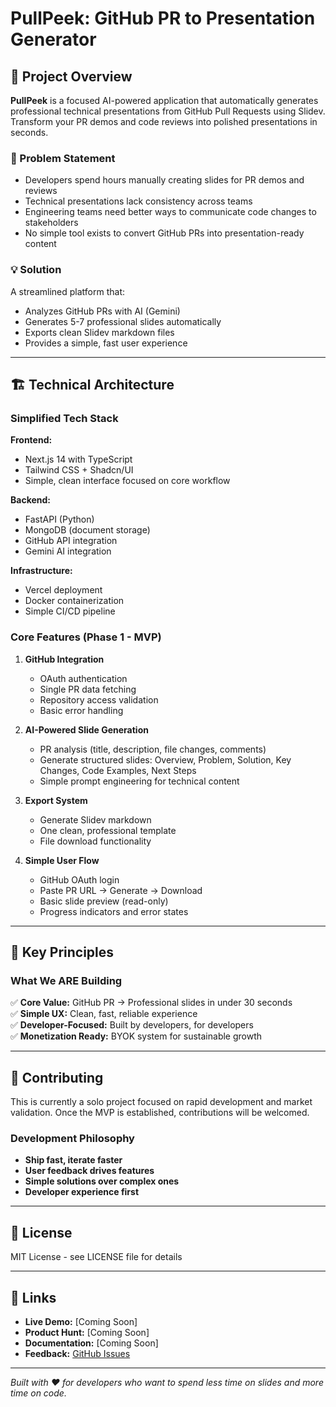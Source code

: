 # PullPeek: GitHub PR to Presentation Generator

## 🚀 Project Overview

**PullPeek** is a focused AI-powered application that automatically generates professional technical presentations from GitHub Pull Requests using Slidev. Transform your PR demos and code reviews into polished presentations in seconds.

### 🎯 Problem Statement

- Developers spend hours manually creating slides for PR demos and reviews
- Technical presentations lack consistency across teams
- Engineering teams need better ways to communicate code changes to stakeholders
- No simple tool exists to convert GitHub PRs into presentation-ready content

### 💡 Solution

A streamlined platform that:
- Analyzes GitHub PRs with AI (Gemini)
- Generates 5-7 professional slides automatically
- Exports clean Slidev markdown files
- Provides a simple, fast user experience

---

## 🏗️ Technical Architecture

### Simplified Tech Stack

**Frontend:**
- Next.js 14 with TypeScript
- Tailwind CSS + Shadcn/UI
- Simple, clean interface focused on core workflow

**Backend:**
- FastAPI (Python)
- MongoDB (document storage)
- GitHub API integration
- Gemini AI integration

**Infrastructure:**
- Vercel deployment
- Docker containerization
- Simple CI/CD pipeline

### Core Features (Phase 1 - MVP)

1. **GitHub Integration**
   - OAuth authentication
   - Single PR data fetching
   - Repository access validation
   - Basic error handling

2. **AI-Powered Slide Generation**
   - PR analysis (title, description, file changes, comments)
   - Generate structured slides: Overview, Problem, Solution, Key Changes, Code Examples, Next Steps
   - Simple prompt engineering for technical content

3. **Export System**
   - Generate Slidev markdown
   - One clean, professional template
   - File download functionality

4. **Simple User Flow**
   - GitHub OAuth login
   - Paste PR URL → Generate → Download
   - Basic slide preview (read-only)
   - Progress indicators and error states

---

## 🎯 Key Principles

### What We ARE Building
✅ **Core Value:** GitHub PR → Professional slides in under 30 seconds  
✅ **Simple UX:** Clean, fast, reliable experience  
✅ **Developer-Focused:** Built by developers, for developers  
✅ **Monetization Ready:** BYOK system for sustainable growth  

---

## 🤝 Contributing

This is currently a solo project focused on rapid development and market validation. Once the MVP is established, contributions will be welcomed.

### Development Philosophy
- **Ship fast, iterate faster**
- **User feedback drives features**
- **Simple solutions over complex ones**
- **Developer experience first**

---

## 📄 License

MIT License - see LICENSE file for details

---

## 🔗 Links

- **Live Demo:** [Coming Soon]
- **Product Hunt:** [Coming Soon]
- **Documentation:** [Coming Soon]
- **Feedback:** [GitHub Issues](https://github.com/yourusername/pullpeek/issues)

---

*Built with ❤️ for developers who want to spend less time on slides and more time on code.*